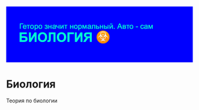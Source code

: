 ![alt-текст](https://github.com/skolkovo-bba/bio/blob/main/Шапка.png?raw=true)

# Биология
Теория по биологии
